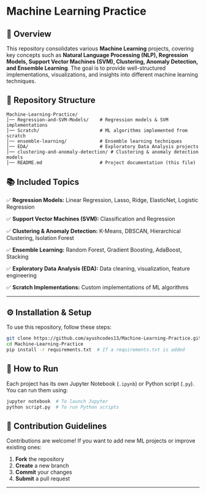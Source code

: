 # Machine Learning Practice

## 📌 Overview
This repository consolidates various **Machine Learning** projects, covering key concepts such as **Natural Language Processing (NLP), Regression Models, Support Vector Machines (SVM), Clustering, Anomaly Detection, and Ensemble Learning**. The goal is to provide well-structured implementations, visualizations, and insights into different machine learning techniques.

## 📁 Repository Structure
```
Machine-Learning-Practice/
│── Regression-and-SVM-Models/    # Regression models & SVM implementations
│── Scratch/                      # ML algorithms implemented from scratch
│── ensemble-learning/            # Ensemble learning techniques
│── EDA/                          # Exploratory Data Analysis projects
│── clustering-and-anomaly-detection/ # Clustering & anomaly detection models
│── README.md                     # Project documentation (this file)
```

## 📚 Included Topics

✅ **Regression Models:** Linear Regression, Lasso, Ridge, ElasticNet, Logistic Regression

✅ **Support Vector Machines (SVM):** Classification and Regression

✅ **Clustering & Anomaly Detection:** K-Means, DBSCAN, Hierarchical Clustering, Isolation Forest

✅ **Ensemble Learning:** Random Forest, Gradient Boosting, AdaBoost, Stacking

✅ **Exploratory Data Analysis (EDA):** Data cleaning, visualization, feature engineering

✅ **Scratch Implementations:** Custom implementations of ML algorithms

---

## ⚙️ Installation & Setup
To use this repository, follow these steps:

```sh
git clone https://github.com/ayushcodes13/Machine-Learning-Practice.git
cd Machine-Learning-Practice
pip install -r requirements.txt  # If a requirements.txt is added
```

## 🚀 How to Run
Each project has its own Jupyter Notebook (`.ipynb`) or Python script (`.py`). You can run them using:

```sh
jupyter notebook  # To launch Jupyter
python script.py  # To run Python scripts
```

## 📌 Contribution Guidelines
Contributions are welcome! If you want to add new ML projects or improve existing ones:
1. **Fork** the repository
2. **Create** a new branch
3. **Commit** your changes
4. **Submit** a pull request
   
---


